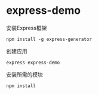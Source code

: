 # express-demo
  
安装Express框架

```
npm install -g express-generator
```
  
创建应用

```
express express-demo
```
  
安装所需的模块

```
npm install
```

